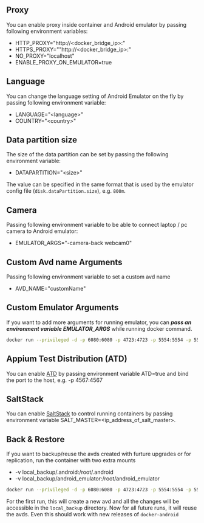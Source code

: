 Proxy
-----

You can enable proxy inside container and Android emulator by passing following environment variables:

- HTTP_PROXY="http://\<docker\_bridge\_ip>:<port>"
- HTTPS_PROXY=""http://\<docker\_bridge\_ip>:<port>"
- NO_PROXY="localhost"
- ENABLE_PROXY_ON_EMULATOR=true

Language
--------

You can change the language setting of Android Emulator on the fly by passing following environment variable:

- LANGUAGE="\<language>"
- COUNTRY="\<country>"

Data partition size
-------------------

The size of the data partition can be set by passing the following environment variable:

- DATAPARTITION="\<size>"

The value can be specified in the same format that is used by the emulator config file (`disk.dataPartition.size`), e.g. `800m`.

Camera
------

Passing following environment variable to be able to connect laptop / pc camera to Android emulator:

- EMULATOR_ARGS="-camera-back webcam0"

Custom Avd name Arguments
-------------------------

Passing following environment variable to set a custom avd name

- AVD_NAME="customName"


Custom Emulator Arguments
-------------------------

If you want to add more arguments for running emulator, you can ***pass an environment variable EMULATOR_ARGS*** while running docker command.

```bash
docker run --privileged -d -p 6080:6080 -p 4723:4723 -p 5554:5554 -p 5555:5555 -e DEVICE="Samsung Galaxy S6" -e EMULATOR_ARGS="-no-snapshot-load -partition-size 512" --name android-container budtmo/docker-android-x86-8.1
```

Appium Test Distribution (ATD)
------------------------------

You can enable [ATD](https://github.com/AppiumTestDistribution/AppiumTestDistribution) by passing environment variable ATD=true and bind the port to the host, e.g. -p 4567:4567

SaltStack
---------

You can enable [SaltStack](https://github.com/saltstack/salt) to control running containers by passing environment variable SALT_MASTER=<ip_address_of_salt_master>.

Back & Restore
--------------

If you want to backup/reuse the avds created with furture upgrades or for replication, run the container with two extra mounts

- -v local_backup/.android:/root/.android
- -v local_backup/android_emulator:/root/android_emulator

```bash
docker run --privileged -d -p 6080:6080 -p 4723:4723 -p 5554:5554 -p 5555:5555 -v local_backup/.android:/root/.android -v local_backup/android_emulator:/root/android_emulator -e DEVICE="Nexus 5" --name android-container budtmo/docker-android-x86-8.1
```

For the first run, this will create a new avd and all the changes will be accessible in the `local_backup` directory. Now for all future runs, it will reuse the avds. Even this should work with new releases of `docker-android`
